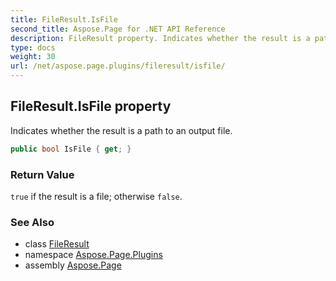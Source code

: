 ```yaml
---
title: FileResult.IsFile
second_title: Aspose.Page for .NET API Reference
description: FileResult property. Indicates whether the result is a path to an output file
type: docs
weight: 30
url: /net/aspose.page.plugins/fileresult/isfile/
---
```

## FileResult.IsFile property

Indicates whether the result is a path to an output file.

```csharp
public bool IsFile { get; }
```

### Return Value

`true` if the result is a file; otherwise `false`.

### See Also

* class [FileResult](../)
* namespace [Aspose.Page.Plugins](../../fileresult/)
* assembly [Aspose.Page](../../../)


